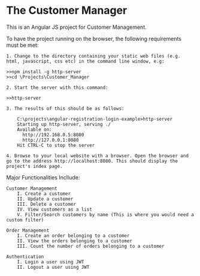 The Customer Manager
==============================


This is an Angular JS project for Customer Management.

To have the project running on the browser, the following requirements must be met:

	1. Change to the directory containing your static web files (e.g. html, javascript, css etc) in the command line window, e.g:

	>>npm install -g http-server
	>>cd \Projects\Customer_Manager

	2. Start the server with this command:

	>>http-server

	3. The results of this should be as follows:

		C:\projects\angular-registration-login-example>http-server
		Starting up http-server, serving ./
		Available on:
		  http://192.168.0.5:8080
		  http://127.0.0.1:8080
		Hit CTRL-C to stop the server

	4. Browse to your local website with a browser. Open the browser and go to the address http://localhost:8080. This should display the project's index page. 

Major Functionalities Incllude:

	Customer Management
		I. Create a customer  
		II. Update a customer  
		III. Delete a customer  
		IV. View customers as a list  
		V. Filter/Search customers by name (This is where you would need a custom filter)  
	
	Order Management
		I. Create an order belonging to a customer  
		II. View the orders belonging to a customer  
		III. Count the number of orders belonging to a customer  
	
	Authentication
		I. Login a user using JWT   
		II. Logout a user using JWT  